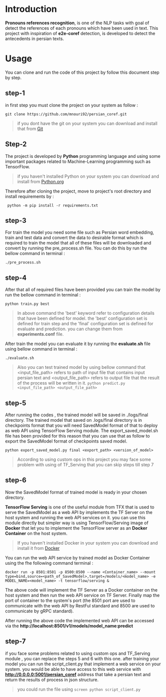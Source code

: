 # Introduction
**Pronouns references recognition**, is one of the NLP tasks with goal of detect the references of each pronouns which have been used in text. This project with inspiration of **e2e-coref** detection, is developed to detect the antecedents in persian texts.

# Usage
You can clone and run the code of this project by follow this document step by step.

## step-1
in first step you must clone the project on your system as follow :

```git clone https://github.com/mnouri92/persian_coref.git```
> if you dont have the git on your system you can download and install that from [Git](https://git-scm.com/downloads)

## Step-2
The project is developed by **Python** programming language and using some important packages related to Machine-Learning programming such as TensorFlow. 
> if you haven't installed Python on your system you can download and install from [Python.org](https://www.python.org/downloads/)

Therefore after cloning the project, move to project's root directory and install requirements by :

``` python -m pip install -r requirements.txt```

## step-3
For train the model you need some file such as Persian word embedding, train and test data and convert the data to desirable format which is required to train the model that all of these files will be downloaded and convert by running the pre_process.sh file. You can do this by run the bellow command in terminal :

``` ./pre_process.sh ```

## step-4
After that all of required files have been provided you can train the model by run the bellow command in terminal :

``` python train.py best ```

> In above command the 'best' keyword refer to configuration details that have been defined for model. the 'best' configuration set is defined for train step and the 'final' configuration set is defined for evaluate and prediction. you can change them from **experiments.conf** file.

After train the model you can evaluate it by running the **evaluate.sh** file using bellow command in terminal :

``` ./evaluate.sh ```

> Also you can test trained model by using bellow command that <input_file_path> refers to path of input file that contains input persian text and <output_file_path> refers to output file that the result of the process will be written in it.
> ``` python predict.py <input_file_path> <output_file_path> ```

## step-5

After running the codes , the trained model will be saved in ./logs/final directory. The trained model that saved on .logs/final directory is in checkpoints format that you will need SavedModel format of that to deploy as web API using TensorFlow Serving module. The export_saved_model.sh file has been provided for this reason that you can use that as follow to export the SavedModel format of checkpoints saved model.

``` python export_saved_model.py final <export_path> <version_of_model> ```

> According to using custom ops in this project you may face some problem with using of TF_Serving that you can skip steps till step 7


## step-6

Now the SavedModel format of trained model is ready in your chosen directory.

**TensorFlow Serving** is one of the useful module from TFX that is used to serve the SavedModel as a web API by implements the TF Server on the host system and running the web API services on it. you can use this module directly but simpler way is using TensorFlow/Serving image of **Docker** that let you to implement the TensorFlow server as an **Docker Container** on the host system.

> If you haven't installed Docker in your system you can download and install it from [Docker](https://www.docker.com/)

You can run the web API service by trained model as Docker Container using the fhe following command terminal :

``` docker run -p 8501:8501 -p 8500:8500 --name <Container_name> --mount type=bind,source=<path_of_SavedModel>,target=/models/<model_name> -e MODEL_NAME=<model_name> -t tensorflow/serving & ```

The above code will implement the TF Server as a Docker container on the host system and then run the web API service on TF Server. Finally map the port of container to the system's port (the 8501 port are used to communicate with the web API by RestFul standard and 8500 are used to communicate by gRPC standard).

After running the above code the implemented web API can be accessed via the **http://localhost:8501/v1/models/model_name:predict**

## step-7
if you face some problems related to using custom ops and TF_Serving module , you can replace the steps 5 and 6 with this one. after training your model you can run the script_client.py that implement a web service on your system. you would be able to have access to this web service with **http://0.0.0.0:5001/persian_coref** address that take a persian text and return the results of process in json structure.

> you could run the file using ```screen python script_client.py ```
